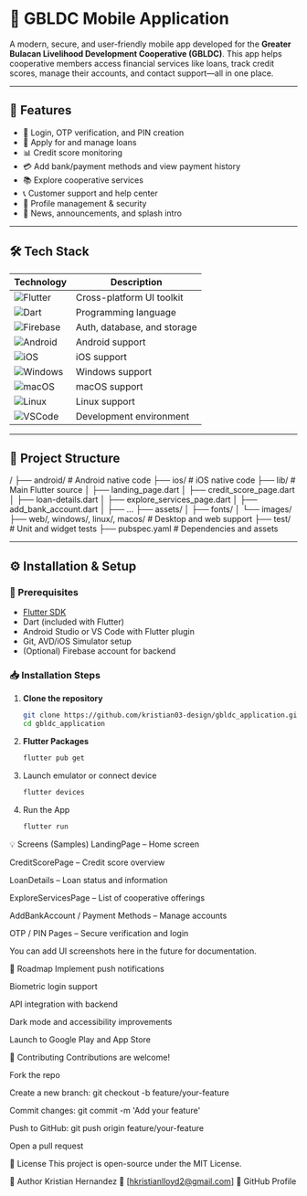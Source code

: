 # 📱 GBLDC Mobile Application

A modern, secure, and user-friendly mobile app developed for the **Greater Bulacan Livelihood Development Cooperative (GBLDC)**. This app helps cooperative members access financial services like loans, track credit scores, manage their accounts, and contact support—all in one place.

---

## 🚀 Features

- 🔐 Login, OTP verification, and PIN creation
- 🧾 Apply for and manage loans
- 📊 Credit score monitoring
- 💳 Add bank/payment methods and view payment history
- 📚 Explore cooperative services
- 📞 Customer support and help center
- 📝 Profile management & security
- 📢 News, announcements, and splash intro

---

## 🛠️ Tech Stack

| Technology       | Description                            |
|------------------|----------------------------------------|
| ![Flutter](https://img.shields.io/badge/Flutter-02569B?logo=flutter&logoColor=white) | Cross-platform UI toolkit |
| ![Dart](https://img.shields.io/badge/Dart-0175C2?logo=dart&logoColor=white)         | Programming language |
| ![Firebase](https://img.shields.io/badge/Firebase-FFCA28?logo=firebase&logoColor=black) | Auth, database, and storage |
| ![Android](https://img.shields.io/badge/Android-3DDC84?logo=android&logoColor=white) | Android support |
| ![iOS](https://img.shields.io/badge/iOS-000000?logo=apple&logoColor=white)           | iOS support |
| ![Windows](https://img.shields.io/badge/Windows-0078D6?logo=windows&logoColor=white) | Windows support |
| ![macOS](https://img.shields.io/badge/macOS-000000?logo=apple&logoColor=white)       | macOS support |
| ![Linux](https://img.shields.io/badge/Linux-FCC624?logo=linux&logoColor=black)       | Linux support |
| ![VSCode](https://img.shields.io/badge/Editor-VSCode-007ACC?logo=visual-studio-code&logoColor=white) | Development environment |

---

## 🧩 Project Structure
/
├── android/ # Android native code
├── ios/ # iOS native code
├── lib/ # Main Flutter source
│ ├── landing_page.dart
│ ├── credit_score_page.dart
│ ├── loan-details.dart
│ ├── explore_services_page.dart
│ ├── add_bank_account.dart
│ ├── ...
├── assets/
│ ├── fonts/
│ └── images/
├── web/, windows/, linux/, macos/ # Desktop and web support
├── test/ # Unit and widget tests
├── pubspec.yaml # Dependencies and assets

---

## ⚙️ Installation & Setup

### 🔧 Prerequisites

- [Flutter SDK](https://docs.flutter.dev/get-started/install)
- Dart (included with Flutter)
- Android Studio or VS Code with Flutter plugin
- Git, AVD/iOS Simulator setup
- (Optional) Firebase account for backend

### 📥 Installation Steps

1. **Clone the repository**
   ```bash
   git clone https://github.com/kristian03-design/gbldc_application.git
   cd gbldc_application
2. **Flutter Packages**
    ```bash
    flutter pub get
3. Launch emulator or connect device
   ```bash
   flutter devices
4. Run the App
   ```bash
   flutter run

💡 Screens (Samples)
LandingPage – Home screen

CreditScorePage – Credit score overview

LoanDetails – Loan status and information

ExploreServicesPage – List of cooperative offerings

AddBankAccount / Payment Methods – Manage accounts

OTP / PIN Pages – Secure verification and login

You can add UI screenshots here in the future for documentation.

📌 Roadmap
 Implement push notifications

 Biometric login support

 API integration with backend

 Dark mode and accessibility improvements

 Launch to Google Play and App Store

🤝 Contributing
Contributions are welcome!

Fork the repo

Create a new branch: git checkout -b feature/your-feature

Commit changes: git commit -m 'Add your feature'

Push to GitHub: git push origin feature/your-feature

Open a pull request

📄 License
This project is open-source under the MIT License.

👤 Author
Kristian Hernandez
📧 [hkristianlloyd2@gmail.com]
🔗 GitHub Profile




